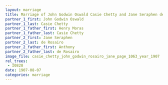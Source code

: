 ```yaml
---
layout: marriage
title: Marriage of John Godwin Oswald Casie Chetty and Jane Seraphen de Rosairo
partner_1_first: John Godwin Oswald
partner_1_last: Casie Chetty
partner_1_father_first: Henry Moras
partner_1_father_last: Casie Chetty
partner_2_first: Jane Seraphen
partner_2_last: de Rosairo
partner_2_father_first: Anthony
partner_2_father_last: de Rosairo
image_file: casie_chetty_john_godwin_rosairo_jane_page_1063_year_1907
rel_trees:
 - I0828
date: 1907-08-07
categories: marriage
---
```


